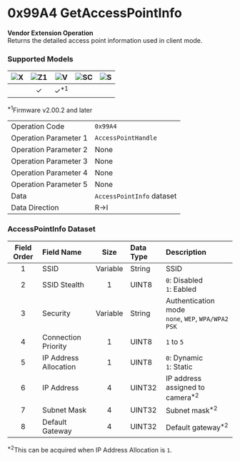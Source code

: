 # 0x99A4 GetAccessPointInfo

**Vendor Extension Operation**  
Returns the detailed access point information used in client mode.  

### Supported Models
| ![X](https://img.shields.io/badge/X-purple) | ![Z1](https://img.shields.io/badge/Z1-blue) | ![V](https://img.shields.io/badge/V-green) | ![SC](https://img.shields.io/badge/SC-orange) | ![S](https://img.shields.io/badge/S-red) |
|:-:|:-:|:-:|:-:|:-:|
|   | ✓ | ✓<sup>\*1</sup> |   |   |

<sup>\*1</sup>Firmware v2.00.2 and later  

| | |
|:--|:--|
| Operation Code | `0x99A4` |
| Operation Parameter 1 | `AccessPointHandle` |
| Operation Parameter 2 | None |
| Operation Parameter 3 | None |
| Operation Parameter 4 | None |
| Operation Parameter 5 | None |
| Data | `AccessPointInfo` dataset |
| Data Direction | R->I |

### AccessPointInfo Dataset

| Field Order | Field Name | Size | Data Type | Description |
|:-:|:--|:-:|:--|:--|
| 1 | SSID | Variable | String | SSID |
| 2 | SSID Stealth | 1 | UINT8 | `0`: Disabled<br>`1`: Eabled |
| 3 | Security | Variable | String | Authentication mode<br>`none`, `WEP`, `WPA/WPA2 PSK` |
| 4 | Connection Priority | 1 | UINT8 | `1` to `5` |
| 5 | IP Address Allocation | 1 | UINT8 | `0`: Dynamic<br>`1`: Static |
| 6 | IP Address | 4 | UINT32 | IP address assigned to camera<sup>\*2</sup> |
| 7 | Subnet Mask | 4 | UINT32 | Subnet mask<sup>\*2</sup> |
| 8 | Default Gateway | 4 | UINT32 | Default gateway<sup>\*2</sup> |

<sup>\*2</sup>This can be acquired when IP Address Allocation is `1`.  
